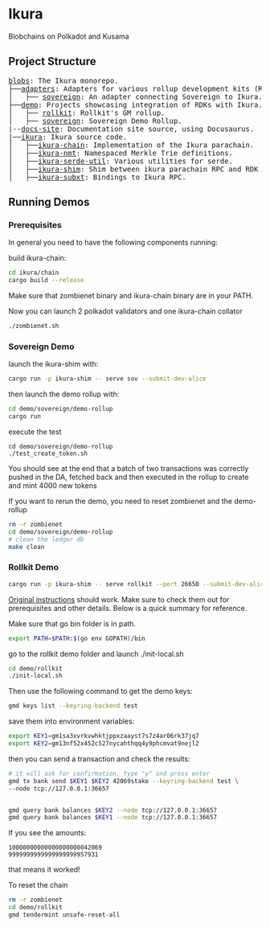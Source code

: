 # Ikura

Blobchains on Polkadot and Kusama

## Project Structure

<pre>
<a href=".">blobs</a>: The Ikura monorepo.
├──<a href="./adapters">adapters</a>: Adapters for various rollup development kits (RDK).
│   ├── <a href="./adapters/sovereign">sovereign</a>: An adapter connecting Sovereign to Ikura.
├──<a href="./demo">demo</a>: Projects showcasing integration of RDKs with Ikura.
│   ├── <a href="./demo/rollkit">rollkit</a>: Rollkit's GM rollup.
│   ├── <a href="./demo/sovereign">sovereign</a>: Sovereign Demo Rollup.
|--<a href="./docs-site">docs-site</a>: Documentation site source, using Docusaurus.
|──<a href="./ikura">ikura</a>: Ikura source code.
│   ├──<a href="./ikura/chain">ikura-chain</a>: Implementation of the Ikura parachain.
│   ├──<a href="./ikura/nmt">ikura-nmt</a>: Namespaced Merkle Trie definitions.
│   ├──<a href="./ikura/serde-util">ikura-serde-util</a>: Various utilities for serde.
│   ├──<a href="./ikura/shim">ikura-shim</a>: Shim between ikura parachain RPC and RDK adapters.
│   ├──<a href="./ikura/subxt-autogen">ikura-subxt</a>: Bindings to Ikura RPC.
</pre>

## Running Demos

### Prerequisites

In general you need to have the following components running:

build ikura-chain:

``` sh
cd ikura/chain
cargo build --release
```

Make sure that zombienet binary and ikura-chain binary are in your PATH.

Now you can launch 2 polkadot validators and one ikura-chain collator

``` sh
./zombienet.sh
```

### Sovereign Demo

launch the ikura-shim with:

``` sh
cargo run -p ikura-shim -- serve sov --submit-dev-alice
``````

then launch the demo rollup with:

``` sh
cd demo/sovereign/demo-rollup
cargo run
```

execute the test

```
cd demo/sovereign/demo-rollup
./test_create_token.sh
```

You should see at the end that a batch of two transactions was correctly pushed in the DA, fetched back and then executed in the rollup to create and mint 4000 new tokens

If you want to rerun the demo, you need to reset zombienet and the demo-rollup

``` sh
rm -r zombienet
cd demo/sovereign/demo-rollup
# clean the ledger db
make clean
```

### Rollkit Demo

```sh
cargo run -p ikura-shim -- serve rollkit --port 26650 --submit-dev-alice --namespace 01
```

[Original instructions](https://rollkit.dev/tutorials/gm-world) should work. Make sure to check them
out for prerequisites and other details. Below is a quick summary for reference.

Make sure that go bin folder is in path.

```sh
export PATH=$PATH:$(go env GOPATH)/bin
```

go to the rollkit demo folder and launch ./init-local.sh

``` sh
cd demo/rollkit
./init-local.sh
```

Then use the following command to get the demo keys:

``` sh
gmd keys list --keyring-backend test
```

save them into environment variables:

``` sh
export KEY1=gm1sa3xvrkvwhktjppxzaayst7s7z4ar06rk37jq7
export KEY2=gm13nf52x452c527nycahthqq4y9phcmvat9nejl2
```

then you can send a transaction and check the results:

```sh
# it will ask for confirmation, type "y" and press enter
gmd tx bank send $KEY1 $KEY2 42069stake --keyring-backend test \
--node tcp://127.0.0.1:36657


gmd query bank balances $KEY2 --node tcp://127.0.0.1:36657
gmd query bank balances $KEY1 --node tcp://127.0.0.1:36657
```

If you see the amounts:

```
10000000000000000000042069
9999999999999999999957931
```

that means it worked!

To reset the chain

```sh
rm -r zombienet
cd demo/rollkit
gmd tendermint unsafe-reset-all
```
